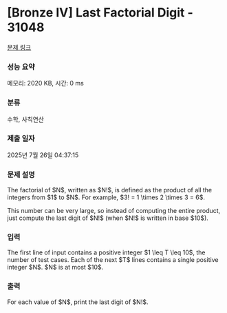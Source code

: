 # [Bronze IV] Last Factorial Digit - 31048 

[문제 링크](https://www.acmicpc.net/problem/31048) 

### 성능 요약

메모리: 2020 KB, 시간: 0 ms

### 분류

수학, 사칙연산

### 제출 일자

2025년 7월 26일 04:37:15

### 문제 설명

<p>The factorial of $N$, written as $N!$, is defined as the product of all the integers from $1$ to $N$. For example, $3! = 1 \times 2 \times 3 = 6$.</p>

<p>This number can be very large, so instead of computing the entire product, just compute the last digit of $N!$ (when $N!$ is written in base $10$).</p>

### 입력 

 <p>The first line of input contains a positive integer $1 \leq T \leq 10$, the number of test cases. Each of the next $T$ lines contains a single positive integer $N$. $N$ is at most $10$.</p>

### 출력 

 <p>For each value of $N$, print the last digit of $N!$.</p>

